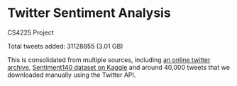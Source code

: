 # Twitter Sentiment Analysis  
  
CS4225 Project  
  
Total tweets added:  31128855 (3.01 GB)  
  
This is consolidated from multiple sources, including [an online twitter archive](https://archive.org/details/archiveteam-twitter-stream-2018-10), [Sentiment140 dataset on Kaggle](https://www.kaggle.com/kazanova/sentiment140) and around 40,000 tweets that we downloaded manually using the Twitter API.
